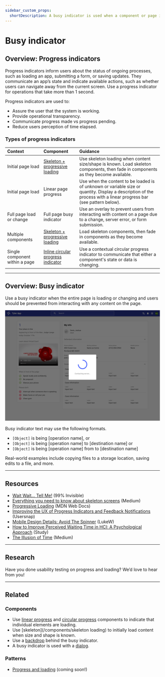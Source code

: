 ```yaml
---
sidebar_custom_props:
  shortDescription: A busy indicator is used when a component or page is loading or changing and prevents users from interacting with content.
---
```


# Busy indicator

<ComponentVisual
  figmaUrl=""
  storybookUrl="https://forge.tylerdev.io/main/?path=/story/components-busy-indicator--default" />

## Overview: Progress indicators

Progress indicators inform users about the status of ongoing processes, such as loading an app, submitting a form, or saving updates. They communicate an app’s state and indicate available actions, such as whether users can navigate away from the current screen. Use a progress indicator for operations that take more than 1 second.

Progress indicators are used to:

- Assure the user that the system is working.
- Provide operational transparency.
- Communicate progress made vs progress pending.
- Reduce users perception of time elapsed.

### Types of progress indicators

| Context                        | Component                               | Guidance
| :------------------------------| :-------------------------------------- | :----------------
| Initial page load              | [Skeleton + progressive loading](#)     | Use skeleton loading when content size/shape is known. Load skeleton components, then fade in components as they become available.
| Initial page load              | Linear page progress                    | Use when the content to be loaded is of unknown or variable size or quantity. Display a description of the process with a linear progress bar (see pattern below).
| Full page load or change       | Full page busy indicator                | Use an overlay to prevent users from interacting with content on a page due to a change, server error, or form submission.
| Multiple components            | [Skeleton + progressive loading](#)     | Load skeleton components, then fade in components as they become available.
| Single component within a page | [Inline circular progress indicator](#) | Use a contextual circular progress indicator to communicate that either a component's state or data is changing.

---

## Overview: Busy indicator

Use a busy indicator when the entire page is loading or changing and users should be prevented from interacting with any content on the page. 

<ImageBlock padded={false} maxWidth="600px">

![Image of a busy indicator with a scrim behind it.](./images/page-busy-indicator.png)

</ImageBlock>

Busy indicator text may use the following formats.

- ` [Object] ` is being [operation name], or
- ` [Object] ` is being [operation name] to [destination name] or
- ` [Object] ` is being [operation name] from to [destination name]

Real-world examples include copying files to a storage location, saving edits to a file, and more.

---

## Resources

- [Wait Wait... Tell Me!](https://99percentinvisible.org/episode/wait-wait-tell-me/transcript/) (99% Invisible)
- [Everything you need to know about skeleton screens](https://uxdesign.cc/what-you-should-know-about-skeleton-screens-a820c45a571a) (Medium)
- [Progressive Loading](https://developer.mozilla.org/en-US/docs/Web/Progressive_web_apps/Loading) (MDN Web Docs)
- [Improving the UX of Progress Indicators and Feedback Notifications](https://usersnap.com/blog/progress-indicators/) (Usersnap)
- [Mobile Design Details: Avoid The Spinner](https://www.lukew.com/ff/entry.asp?1797) (LukeW)
- [How to Improve Perceived Waiting Time in HCI: A Psychological Approach](http://www.guillaumegronier.com/cv/resources/Articles/2013_WorkshopHCI_Gronier.pdf) (Study)
- [The Illusion of Time](https://medium.com/swlh/the-illusion-of-time-8f321fa2f191) (Medium)

---

## Research

Have you done usability testing on progress and loading? We’d love to hear from you! 

---

## Related 

### Components

- Use [linear progress](/components/linear-progress) and [circular progress](/components/progress-and-loading/circular-progress) components to indicate that individual elements are loading.
- Use [skeleton](/components/skeleton loading) to initially load content when size and shape is known. 
- Use a [backdrop](/components/backdrop) behind the busy indicator.
- A busy indicator is used with a [dialog](/components/notifications-and-messages/dialog).

### Patterns

- [Progress and loading](#) (coming soon!)
    